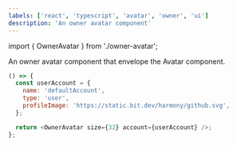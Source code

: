 ```yaml
---
labels: ['react', 'typescript', 'avatar', 'owner', 'ui']
description: 'An owner avatar component'
---
```


import { OwnerAvatar } from './owner-avatar';

An owner avatar component that envelope the Avatar component.

```js live
() => {
  const userAccount = {
    name: 'defaultAccount',
    type: 'user',
    profileImage: 'https://static.bit.dev/harmony/github.svg',
  };

  return <OwnerAvatar size={32} account={userAccount} />;
};
```
